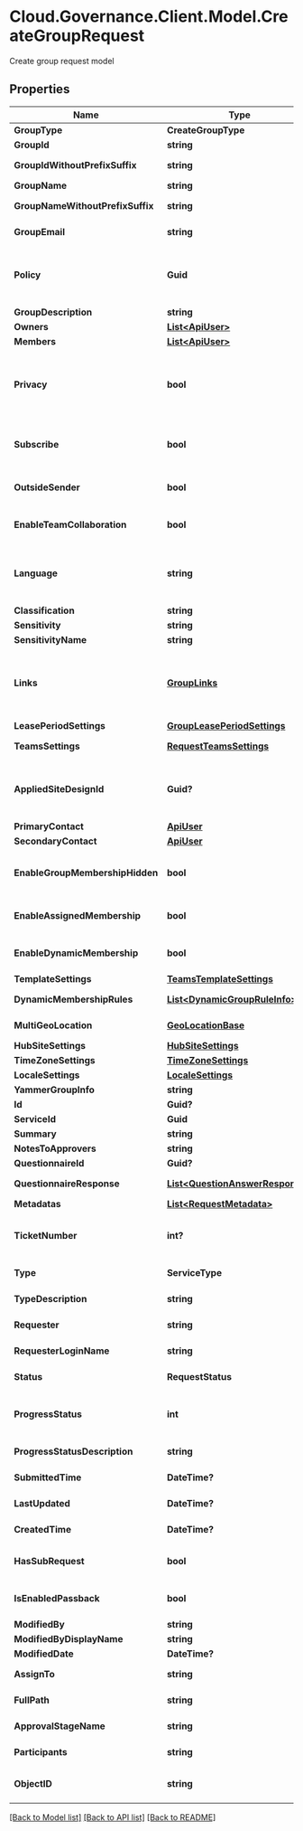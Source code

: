 # Cloud.Governance.Client.Model.CreateGroupRequest
Create group request model
## Properties

Name | Type | Description | Notes
------------ | ------------- | ------------- | -------------
**GroupType** | **CreateGroupType** | Group type | [optional] 
**GroupId** | **string** | An entire group ID | [optional] 
**GroupIdWithoutPrefixSuffix** | **string** | Group ID (without prefix and suffix) | [optional] 
**GroupName** | **string** | An entire group name | [optional] 
**GroupNameWithoutPrefixSuffix** | **string** | Group name (without prefix and suffix) | [optional] 
**GroupEmail** | **string** | Group e-mail address | [optional] [readonly] 
**Policy** | **Guid** | The ID of a group policy. You can get IDs and names of all available policies by invoking the GetCreateGroupServiceApi. | [optional] 
**GroupDescription** | **string** | Group description | [optional] 
**Owners** | [**List&lt;ApiUser&gt;**](ApiUser.md) | Group owners | [optional] 
**Members** | [**List&lt;ApiUser&gt;**](ApiUser.md) | Group members | [optional] 
**Privacy** | **bool** | The privacy settings of a group. Whether to allow anyone can see group content or only allow members to see group content. | [optional] [default to false]
**Subscribe** | **bool** | Whether to allow group members to receive copies of group conversations and events. | [optional] [default to false]
**OutsideSender** | **bool** | Whether to allow users outside the organization to send e-mails to groups. | [optional] [default to false]
**EnableTeamCollaboration** | **bool** | Enable a team for the group. | [optional] [default to false]
**Language** | **string** | The language of a group. You can get IDs and names of all available languages by invoking the GetCreateGroupServiceApi. | [optional] 
**Classification** | **string** | Group classification | [optional] 
**Sensitivity** | **string** | Group sensitive lable id | [optional] 
**SensitivityName** | **string** | Group sensitive lable name | [optional] 
**Links** | [**GroupLinks**](GroupLinks.md) | Links of the group related objects. You can get IDs and names of all group related objects by invoking the GetCreateGroupServiceApi. | [optional] [readonly] 
**LeasePeriodSettings** | [**GroupLeasePeriodSettings**](GroupLeasePeriodSettings.md) | Group lease period settings | [optional] 
**TeamsSettings** | [**RequestTeamsSettings**](RequestTeamsSettings.md) | Team members permission settings | [optional] 
**AppliedSiteDesignId** | **Guid?** | The ID of the group team site design. You can get IDs and names of all group team sites by invoking the GetCreateGroupServiceApi. | [optional] 
**PrimaryContact** | [**ApiUser**](ApiUser.md) | Primary group contact | [optional] 
**SecondaryContact** | [**ApiUser**](ApiUser.md) | Secondary group contact | [optional] 
**EnableGroupMembershipHidden** | **bool** | Whether to hide the group members from users who are not members of the group. | [optional] [default to false]
**EnableAssignedMembership** | **bool** | Whether to allow to copy team members from existing teams. | [optional] [default to false]
**EnableDynamicMembership** | **bool** | Whether to use dynamic membership rules to get group members. | [optional] [default to false]
**TemplateSettings** | [**TeamsTemplateSettings**](TeamsTemplateSettings.md) | Teams template settings | [optional] 
**DynamicMembershipRules** | [**List&lt;DynamicGroupRuleInfo&gt;**](DynamicGroupRuleInfo.md) | Dynamic group membership rules | [optional] 
**MultiGeoLocation** | [**GeoLocationBase**](GeoLocationBase.md) | Multi-geo locations settings | [optional] 
**HubSiteSettings** | [**HubSiteSettings**](HubSiteSettings.md) | Hub site settings | [optional] 
**TimeZoneSettings** | [**TimeZoneSettings**](TimeZoneSettings.md) | TimeZone Settings | [optional] 
**LocaleSettings** | [**LocaleSettings**](LocaleSettings.md) | Locale Settings | [optional] 
**YammerGroupInfo** | **string** | Yammer community info | [optional] 
**Id** | **Guid?** | Id of request. | [optional] 
**ServiceId** | **Guid** | Id of service. | [optional] 
**Summary** | **string** | Summary of request. | [optional] 
**NotesToApprovers** | **string** | Notes to approvers. | [optional] 
**QuestionnaireId** | **Guid?** | Id of questionnaire | [optional] 
**QuestionnaireResponse** | [**List&lt;QuestionAnswerResponse&gt;**](QuestionAnswerResponse.md) | Questionnaire question and answer of request. | [optional] 
**Metadatas** | [**List&lt;RequestMetadata&gt;**](RequestMetadata.md) | Metadata of request. | [optional] 
**TicketNumber** | **int?** | Ticket number of request. | [optional] [readonly] [default to 0]
**Type** | **ServiceType** | Service type of request. | [optional] [readonly] 
**TypeDescription** | **string** | Service type description of request. | [optional] [readonly] 
**Requester** | **string** | Requester display name. | [optional] [readonly] 
**RequesterLoginName** | **string** | Requester login name. | [optional] [readonly] 
**Status** | **RequestStatus** | Status of request. | [optional] [readonly] 
**ProgressStatus** | **int** | Progress status of request. | [optional] [readonly] [default to 0]
**ProgressStatusDescription** | **string** | Progress status description of request. | [optional] [readonly] 
**SubmittedTime** | **DateTime?** | Submitted time of request. | [optional] [readonly] 
**LastUpdated** | **DateTime?** | Last updated time of request. | [optional] [readonly] 
**CreatedTime** | **DateTime?** | Created time of request. | [optional] [readonly] 
**HasSubRequest** | **bool** | HasSubRequest | [optional] [default to false]
**IsEnabledPassback** | **bool** |  | [optional] [default to false]
**ModifiedBy** | **string** | ModifiedBy | [optional] 
**ModifiedByDisplayName** | **string** | ModifiedByDisplayName | [optional] 
**ModifiedDate** | **DateTime?** | ModifiedDate | [optional] 
**AssignTo** | **string** | Task assignee of request. | [optional] [readonly] 
**FullPath** | **string** | Object full path of request. | [optional] [readonly] 
**ApprovalStageName** | **string** | Approval stage name of request. | [optional] [readonly] 
**Participants** | **string** | Participants of request. | [optional] [readonly] 
**ObjectID** | **string** | Object full path/email/private channel of request. | [optional] [readonly] 

[[Back to Model list]](../README.md#documentation-for-models) [[Back to API list]](../README.md#documentation-for-api-endpoints) [[Back to README]](../README.md)

